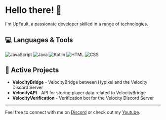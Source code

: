# Hello there! 👋

I'm UpFault, a passionate developer skilled in a range of technologies.

## 💻 Languages & Tools

![JavaScript](https://img.shields.io/badge/JavaScript-F7DF1E?style=for-the-badge&logo=javascript&logoColor=black)
![Java](https://img.shields.io/badge/Java-ED8B00?style=for-the-badge&logo=java&logoColor=white)
![Kotlin](https://img.shields.io/badge/Kotlin-0095D5?style=for-the-badge&logo=kotlin&logoColor=white)
![HTML](https://img.shields.io/badge/HTML-E34F26?style=for-the-badge&logo=html5&logoColor=white)
![CSS](https://img.shields.io/badge/CSS-1572B6?style=for-the-badge&logo=css3&logoColor=white)

## 🚀 Active Projects

- **VelocityBridge** - VelocityBridge between Hypixel and the Velocity Discord Server
- **VelocityAPI** - API for storing player data related to VelocityBridge
- **VelocityVerification** - Verification bot for the Velocity Discord Server

---

Feel free to connect with me on [Discord](@upfault) or check out my [Youtube](https://www.youtube.com/@UpFault).
